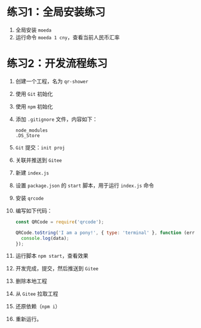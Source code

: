 # 练习1：全局安装练习

1. 全局安装 `moeda`
2. 运行命令 `moeda 1 cny`，查看当前人民币汇率

# 练习2：开发流程练习

1. 创建一个工程，名为 `qr-shower`

2. 使用 `Git` 初始化

3. 使用 `npm` 初始化

4. 添加 `.gitignore` 文件，内容如下：

   ```
   node_modules
   .DS_Store
   ```

5. `Git` 提交：`init proj`

6. 关联并推送到 `Gitee`

7. 新建 `index.js`

8. 设置 `package.json` 的 `start` 脚本，用于运行 `index.js` 命令

9. 安装 `qrcode`

10. 编写如下代码：

    ```js
    const QRCode = require('qrcode');
    
    QRCode.toString('I am a pony!', { type: 'terminal' }, function (err, data) {
      console.log(data);
    });
    ```

11. 运行脚本 `npm start`，查看效果

12. 开发完成，提交，然后推送到 `Gitee`

13. 删除本地工程

14. 从 `Gitee` 拉取工程

15. 还原依赖（`npm i`）

16. 重新运行。

